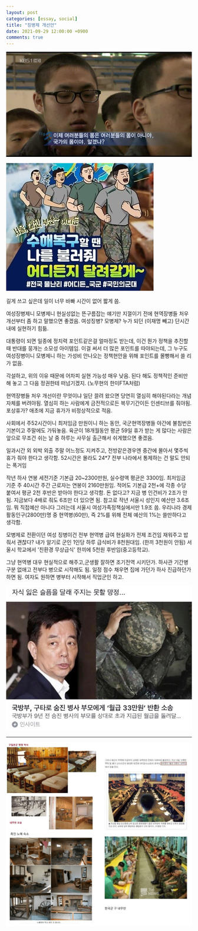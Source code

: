 ```yaml
---
layout: post
categories: [essay, social]
title: "징병제 개선안"
date: 2021-09-29 12:00:00 +0900
comments: true
---
```


![최면세뇌조교](/assets/images/210929-1.jpg)

![어디든_노예](/assets/images/210929-2.jpg)

길게 쓰고 싶은데 일이 너무 바빠 시간이 없어 짧게 씀.

여성징병제니 모병제니 현실성없는 뜬구름잡는 얘기만 지껄이기 전에
현역장병들 처우 개선부터 좀 하고 말했으면 좋겠음.
여성징병? 모병제? 누가 되던 (이재명 빼고) 단시간 내에 실현하기 힘듦.

대통령이 되면 일종에 정치력 포인트같은걸 얼마정도 받는데,
이건 뭔가 정책을 추진할 때 반대를 뭉개는 소모성 아이템임.
이걸 써서 더 많은 포인트를 따야되는데,
그 누구도 여성징병이니 모병제니 하는 가성비 안나오는 정책현안을 위해 포인트를 몰빵해서 쓸 리가 없음.

각설하고, 위의 이유 때문에 어차피 실현 가능성 매우 낮음.
된다 해도 정책적인 준비만 해 놓고 그 다음 정권한테 떠넘기겠지. (노무현의 한미FTA처럼)

현역장병들 처우 개선이란 무엇이냐
일단 끌려 왔으면 당연히 열심히 해야된다라는 개념 자체를 버려야됨.
열심히 하는 사람에게 금전적으로든 복무기간이든 인센티브를 줘야됨.
포상휴가? 애초에 지금 휴가가 비정상적으로 적음.

사회에서 주52시간이니 최저임금 만원이니 하는 동안,
국군현역장병들 야간에 불침번은 기본이고 주말에도 가둬놓음.
육군이 18개월동안 평균 59일 휴가 받는 게 많다는 사람은
앞으로 무조건 쉬는 날 중 하루는 사무실 출근해서 쉬게했으면 좋겠음.

일과시간 외 외박 외출 주말 어느정도 지켜주고,
전방같은경우엔 중간에 몰아서 몇주씩 휴가 줘야 한다고 생각함.
52시간은 몰라도 24\*7 전부 나라에서 통제하는 건 말도 안되는 폭거임

작년 하사 연봉 세전기준 기본급 20~2300만원, 실수령액 평균은 3300임.
최저임금 기준 주 40시간 주간 근로자는 연봉이 2160만원임.
적어도 기본급 2천+에 각종 수당 붙여서 평균 2천 후반은 받아야 한다고 생각함.
돈 없다고? 지금 병 인건비가 2조가 안됨. 지금보다 4배로 줘도 6조만 더 있으면 됨.
참고로 작년 서울시 성인지 예산만 3.6조임.
뭐 직접예산 아니다 그러는데 서울시 여성가족정책실에서만 1.9조 씀.
우리나라 경제활동인구(2800만)명 중 현역병(60만),
즉 2%를 위해 전체 예산의 1%는 쓸만하다고 생각함.

모병제로 전환이던 여성 징병이건 전부 현역병 급여 현실화가 전제 조건임
재워주고 밥줘서 괜찮다?
내가 알기로 군인 1인당 하루 급식비가 8천원대임. (한끼 3천원이 안됨)
서울시 학교에서 '친환경 무상급식' 한끼에 5천원 후반임(중고등학교).

그냥 현역병 대우 현실적으로 해주고,군생활 잘하면 조기전역 시키던가.
하사관 기간병 구분 없애고 전부다 병으로 시작해도 됨.
일정 점수 채우면 집에 가던가 하사 진급하던가 하면 됨.
여자도 원하면 병부터 시작해서 직업군인 하고.

![자살한_장병_월라_돌려달라](/assets/images/210929-4.jpg)

---

![내무반_수준](/assets/images/210929-3.jpg)
